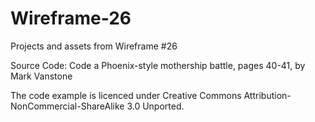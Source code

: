 # Wireframe-26
Projects and assets from Wireframe #26

Source Code: Code a Phoenix-style mothership battle, pages 40-41, by Mark Vanstone

The code example is licenced under Creative Commons Attribution-NonCommercial-ShareAlike 3.0 Unported.
